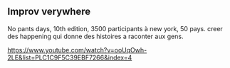 ## Improv verywhere

No pants days, 10th edition, 3500 participants à new york, 50 pays. creer des happening qui donne des histoires a raconter aux gens.

https://www.youtube.com/watch?v=ooUqOwh-2LE&list=PLC1C9F5C39EBF7266&index=4
